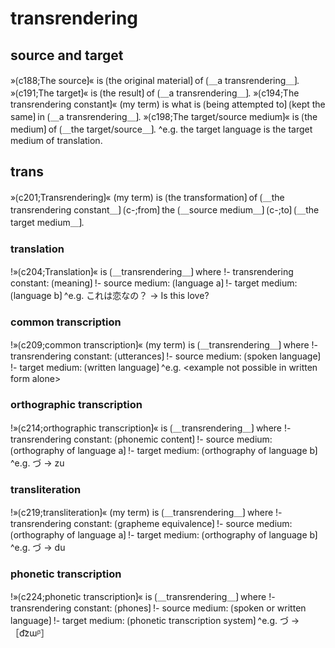 # transrendering

## source and target

»⟮c188;The source⟯« is ⟮the original material⟯ of ⟮＿a transrendering＿⟯.
»⟮c191;The target⟯« is ⟮the result⟯ of ⟮＿a transrendering＿⟯.
»⟮c194;The transrendering constant⟯« (my term) is what is ⟮being attempted to⟯ ⟮kept the same⟯ in ⟮＿a transrendering＿⟯.
»⟮c198;The target/source medium⟯« is ⟮the medium⟯ of ⟮＿the target/source＿⟯.
^e.g. the target language is the target medium of translation.

## trans

»⟮c201;Transrendering⟯« (my term) is ⟮the transformation⟯ of ⟮＿the transrendering constant＿⟯ ⟮c-;from⟯ the ⟮＿source medium＿⟯ ⟮c-;to⟯ ⟮＿the target medium＿⟯.

### translation

!»⟮c204;Translation⟯« is ⟮＿transrendering＿⟯ where
!- transrendering constant: ⟮meaning⟯
!- source medium: ⟮language a⟯
!- target medium: ⟮language b⟯
^e.g. これは恋なの？ → Is this love?

### common transcription

!»⟮c209;common transcription⟯« (my term) is ⟮＿transrendering＿⟯ where
!- transrendering constant: ⟮utterances⟯
!- source medium: ⟮spoken language⟯
!- target medium: ⟮written language⟯
^e.g. &lt;example not possible in written form alone&gt;

### orthographic transcription

!»⟮c214;orthographic transcription⟯« is ⟮＿transrendering＿⟯ where
!- transrendering constant: ⟮phonemic content⟯
!- source medium: ⟮orthography of language a⟯
!- target medium: ⟮orthography of language b⟯
^e.g. づ → zu

### transliteration

!»⟮c219;transliteration⟯« (my term) is ⟮＿transrendering＿⟯ where
!- transrendering constant: ⟮grapheme equivalence⟯
!- source medium: ⟮orthography of language a⟯
!- target medium: ⟮orthography of language b⟯
^e.g. づ → du

### phonetic transcription

!»⟮c224;phonetic transcription⟯« is ⟮＿transrendering＿⟯ where
!- transrendering constant: ⟮phones⟯
!- source medium: ⟮spoken or written language⟯
!- target medium: ⟮phonetic transcription system⟯
^e.g. づ → ［d͡zɯᵝ］